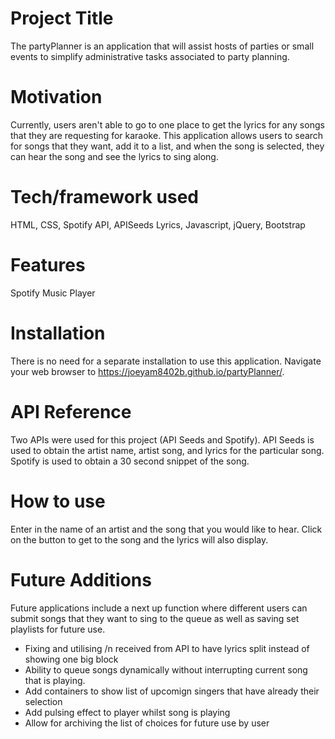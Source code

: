 # Project Title
The partyPlanner is an application that will assist hosts of parties or small events to simplify administrative tasks associated to party planning.  

# Motivation
Currently, users aren't able to go to one place to get the lyrics for any songs that they are requesting for karaoke.  This application allows users to search for songs that they want, add it to a list, and when the song is selected, they can hear the song and see the lyrics to sing along.  

# Tech/framework used
 HTML, CSS, Spotify API, APISeeds Lyrics, Javascript, jQuery, Bootstrap

# Features
Spotify Music Player

# Installation
There is no need for a separate installation to use this application.  Navigate your web browser to https://joeyam8402b.github.io/partyPlanner/.

# API Reference
Two APIs were used for this project (API Seeds and Spotify).  API Seeds is used to obtain the artist name, artist song, and lyrics for the particular song.  Spotify is used to obtain a 30 second snippet of the song.


# How to use
Enter in the name of an artist and the song that you would like to hear.  Click on the button to get to the song and the lyrics will also display.  

# Future Additions
Future applications include a next up function where different users can submit songs that they want to sing to the queue as well as saving set playlists for future use.  
* Fixing and utilising /n received from API to have lyrics split instead of showing one big block
* Ability to queue songs dynamically without interrupting current song that is playing.
* Add containers to show list of upcomign singers that have already their selection
* Add pulsing effect to player whilst song is playing
* Allow for archiving the list of choices for future use by user
